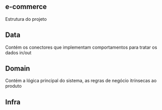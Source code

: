 ## e-commerce

Estrutura do projeto
## Data
Contém os conectores que implementam comportamentos para tratar os dados in/out
## Domain
Contém a lógica principal do sistema, as regras de negócio itrínsecas ao produto 
## Infra
